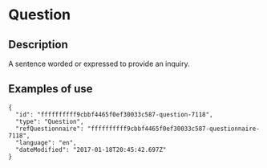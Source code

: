 # Question

## Description

A sentence worded or expressed to provide an inquiry.

## Examples of use

```
{
  "id": "ffffffffff9cbbf4465f0ef30033c587-question-7118",
  "type": "Question",
  "refQuestionnaire": "ffffffffff9cbbf4465f0ef30033c587-questionnaire-7118",
  "language": "en",
  "dateModified": "2017-01-18T20:45:42.697Z"
}
```
